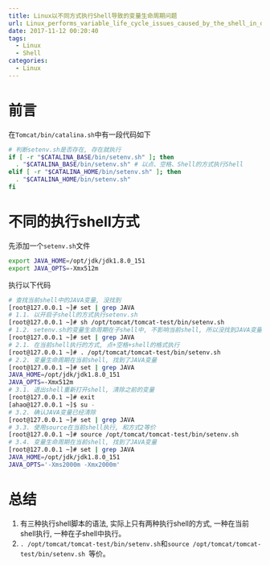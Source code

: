 ```yaml
---
title: Linux以不同方式执行Shell导致的变量生命周期问题
url: Linux_performs_variable_life_cycle_issues_caused_by_the_shell_in_different_ways
date: 2017-11-12 00:20:40
tags:
  - Linux
  - Shell
categories:
  - Linux
---
```


# 前言
在`Tomcat/bin/catalina.sh`中有一段代码如下
```sh
# 判断setenv.sh是否存在, 存在就执行
if [ -r "$CATALINA_BASE/bin/setenv.sh" ]; then
  . "$CATALINA_BASE/bin/setenv.sh" # 以点、空格、Shell的方式执行Shell
elif [ -r "$CATALINA_HOME/bin/setenv.sh" ]; then
  . "$CATALINA_HOME/bin/setenv.sh"
fi
```

<!-- more -->

# 不同的执行shell方式
先添加一个`setenv.sh`文件
```sh
export JAVA_HOME=/opt/jdk/jdk1.8.0_151
export JAVA_OPTS=-Xmx512m
```

执行以下代码
```sh
# 查找当前shell中的JAVA变量, 没找到
[root@127.0.0.1 ~]# set | grep JAVA
# 1.1. 以开启子shell的方式执行setenv.sh
[root@127.0.0.1 ~]# sh /opt/tomcat/tomcat-test/bin/setenv.sh 
# 1.2. setenv.sh的变量生命周期在子shell中, 不影响当前shell, 所以没找到JAVA变量
[root@127.0.0.1 ~]# set | grep JAVA
# 2.1. 在当前shell执行的方式, 点+空格+shell的格式执行
[root@127.0.0.1 ~]# . /opt/tomcat/tomcat-test/bin/setenv.sh 
# 2.2. 变量生命周期在当前shell, 找到了JAVA变量
[root@127.0.0.1 ~]# set | grep JAVA
JAVA_HOME=/opt/jdk/jdk1.8.0_151
JAVA_OPTS=-Xmx512m
# 3.1. 退出shell重新打开shell, 清除之前的变量
[root@127.0.0.1 ~]# exit
[ahao@127.0.0.1 ~]$ su -
# 3.2. 确认JAVA变量已经清除
[root@127.0.0.1 ~]# set | grep JAVA
# 3.3. 使用source在当前shell执行, 和方式2等价
[root@127.0.0.1 ~]# source /opt/tomcat/tomcat-test/bin/setenv.sh 
# 3.4. 变量生命周期在当前shell, 找到了JAVA变量
[root@127.0.0.1 ~]# set | grep JAVA
JAVA_HOME=/opt/jdk/jdk1.8.0_151
JAVA_OPTS='-Xms2000m -Xmx2000m'
```

# 总结
1. 有三种执行shell脚本的语法, 实际上只有两种执行shell的方式, 一种在当前shell执行, 一种在子shell中执行。
2. `. /opt/tomcat/tomcat-test/bin/setenv.sh`和`source /opt/tomcat/tomcat-test/bin/setenv.sh `等价。
